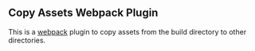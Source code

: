 ## Copy Assets Webpack Plugin

This is a [webpack](http://webpack.github.io/) plugin to copy assets from the build directory to other directories.
